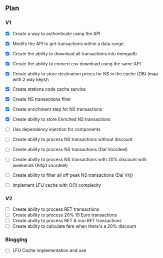 ## Plan

### V1

- [X] Create a way to authenticate using the API
- [X] Modify the API to get transactions within a data range.
- [X] Create the ability to download all transactions into mongodb
- [X] Create the ability to convert csv download using the same API
- [X] Create ability to store destination prices for NS in the cache (DB) (map with 2 way keys)\
- [X] Create stations code cache service
- [X] Create NS transactions filter
- [X] Create enrichment step for NS transactions
- [X] Create ability to store Enriched NS transactions
- [ ] Use dependency injection for components
- [ ] Create ability to process NS transactions without discount
- [ ] Create ability to process NS transactions (Dal Voordeel)
- [ ] Create ability to process NS transactions with 20% discount with weekends (Altijd voordeel)
- [ ] Create ability to filter all off peak NS transactions (Dal Vrij)
- [ ] Implement LFU cache with O(1) complexity


### V2
- [ ] Create ability to process RET transactions
- [ ] Create ability to process 20% 19 Euro transactions
- [ ] Create ability to process RET & non RET transactions
- [ ] Create ability to calculate fare when there's a 20% discount 

### Blogging

- [ ] LFU Cache implementation and use